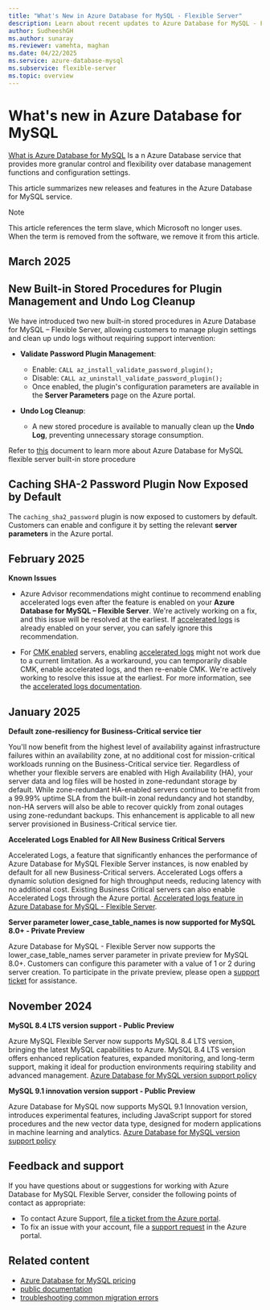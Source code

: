 ```yaml
---
title: "What's New in Azure Database for MySQL - Flexible Server"
description: Learn about recent updates to Azure Database for MySQL - Flexible Server.
author: SudheeshGH
ms.author: sunaray
ms.reviewer: vamehta, maghan
ms.date: 04/22/2025
ms.service: azure-database-mysql
ms.subservice: flexible-server
ms.topic: overview
---
```


# What's new in Azure Database for MySQL

[What is Azure Database for MySQL](overview.md) Is a n Azure Database service that provides more granular control and flexibility over database management functions and configuration settings.

This article summarizes new releases and features in the Azure Database for MySQL service.

> [!NOTE]  
> This article references the term slave, which Microsoft no longer uses. When the term is removed from the software, we remove it from this article.

## March 2025

## New Built-in Stored Procedures for Plugin Management and Undo Log Cleanup

We have introduced two new built-in stored procedures in Azure Database for MySQL – Flexible Server, allowing customers to manage plugin settings and clean up undo logs without requiring support intervention:

- **Validate Password Plugin Management**:
  - Enable: `CALL az_install_validate_password_plugin();`
  - Disable: `CALL az_uninstall_validate_password_plugin();`
  - Once enabled, the plugin's configuration parameters are available in the **Server Parameters** page on the Azure portal.

- **Undo Log Cleanup**:
  - A new stored procedure is available to manually clean up the **Undo Log**, preventing unnecessary storage consumption.

Refer to [this](./concepts-built-in-store-procedure.md) document to learn more about Azure Database for MySQL flexible server built-in store procedure

## Caching SHA-2 Password Plugin Now Exposed by Default

The `caching_sha2_password` plugin is now exposed to customers by default. Customers can enable and configure it by setting the relevant **server parameters** in the Azure portal.

## February 2025

**Known Issues**

- Azure Advisor recommendations might continue to recommend enabling accelerated logs even after the feature is enabled on your **Azure Database for MySQL – Flexible Server**. We're actively working on a fix, and this issue will be resolved at the earliest. If [accelerated logs](./concepts-accelerated-logs.md) is already enabled on your server, you can safely ignore this recommendation.

- For [CMK enabled](./concepts-customer-managed-key.md) servers, enabling [accelerated logs](./concepts-accelerated-logs.md) might not work due to a current limitation. As a workaround, you can temporarily disable CMK, enable accelerated logs, and then re-enable CMK. We're actively working to resolve this issue at the earliest. For more information, see the [accelerated logs documentation](./concepts-accelerated-logs.md).

## January 2025

**Default zone-resiliency for Business-Critical service tier**

You'll now benefit from the highest level of availability against infrastructure failures within an availability zone, at no additional cost for mission-critical workloads running on the Business-Critical service tier. Regardless of whether your flexible servers are enabled with High Availability (HA), your server data and log files will be hosted in zone-redundant storage by default. While zone-redundant HA-enabled servers continue to benefit from a 99.99% uptime SLA from the built-in zonal redundancy and hot standby, non-HA servers will also be able to recover quickly from zonal outages using zone-redundant backups. This enhancement is applicable to all new server provisioned in Business-Critical service tier.

**Accelerated Logs Enabled for All New Business Critical Servers**

Accelerated Logs, a feature that significantly enhances the performance of Azure Database for MySQL Flexible Server instances, is now enabled by default for all new Business-Critical servers. Accelerated Logs offers a dynamic solution designed for high throughput needs, reducing latency with no additional cost. Existing Business Critical servers can also enable Accelerated Logs through the Azure portal. [Accelerated logs feature in Azure Database for MySQL - Flexible Server](concepts-accelerated-logs.md).

**Server parameter lower_case_table_names is now supported for MySQL 8.0+ - Private Preview**

Azure Database for MySQL - Flexible Server now supports the lower_case_table_names server parameter in private preview for MySQL 8.0+. Customers can configure this parameter with a value of 1 or 2 during server creation. To participate in the private preview, please open a [support ticket](https://azure.microsoft.com/support/create-ticket) for assistance.

## November 2024

**MySQL 8.4 LTS version support - Public Preview**

Azure MySQL Flexible Server now supports MySQL 8.4 LTS version, bringing the latest MySQL capabilities to Azure. MySQL 8.4 LTS version offers enhanced replication features, expanded monitoring, and long-term support, making it ideal for production environments requiring stability and advanced management. [Azure Database for MySQL version support policy](../concepts-version-policy.md)

**MySQL 9.1 innovation version support - Public Preview**

Azure Database for MySQL now supports MySQL 9.1 Innovation version, introduces experimental features, including JavaScript support for stored procedures and the new vector data type, designed for modern applications in machine learning and analytics. [Azure Database for MySQL version support policy](../concepts-version-policy.md)

## Feedback and support

If you have questions about or suggestions for working with Azure Database for MySQL Flexible Server, consider the following points of contact as appropriate:

- To contact Azure Support, [file a ticket from the Azure portal](https://portal.azure.com/?#blade/Microsoft_Azure_Support/HelpAndSupportBlade).
- To fix an issue with your account, file a [support request](https://portal.azure.com/#blade/Microsoft_Azure_Support/HelpAndSupportBlade/newsupportrequest) in the Azure portal.

## Related content

- [Azure Database for MySQL pricing](https://azure.microsoft.com/pricing/details/mysql/server/)
- [public documentation](index.yml)
- [troubleshooting common migration errors](../howto-troubleshoot-common-errors.md)

